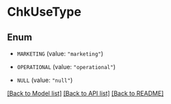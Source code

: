 # ChkUseType

## Enum


* `MARKETING` (value: `"marketing"`)

* `OPERATIONAL` (value: `"operational"`)

* `NULL` (value: `"null"`)


[[Back to Model list]](../README.md#documentation-for-models) [[Back to API list]](../README.md#documentation-for-api-endpoints) [[Back to README]](../README.md)


